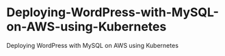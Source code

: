 # Deploying-WordPress-with-MySQL-on-AWS-using-Kubernetes
Deploying WordPress with MySQL on AWS using Kubernetes
